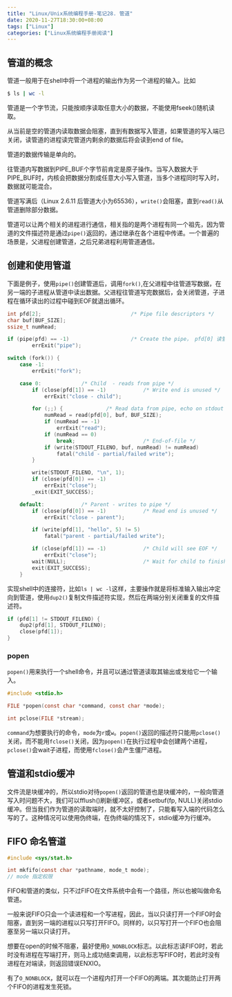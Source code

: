 ```yaml
---
title: "Linux/Unix系统编程手册-笔记28. 管道"
date: 2020-11-27T18:30:00+08:00
tags: ["Linux"]
categories: ["Linux系统编程手册阅读"]
---
```


## 管道的概念

管道一般用于在shell中将一个进程的输出作为另一个进程的输入。比如

```sh
$ ls | wc -l
```

管道是一个字节流，只能按顺序读取任意大小的数据，不能使用fseek()随机读取。  

从当前是空的管道内读取数据会阻塞，直到有数据写入管道，如果管道的写入端已关闭，读管道的进程读完管道内剩余的数据后将会读到end of file。  

管道的数据传输是单向的。  

往管道内写数据到PIPE_BUF个字节前肯定是原子操作。当写入数据大于PIPE_BUF时，内核会把数据分割成任意大小写入管道，当多个进程同时写入时，数据就可能混合。  

管道写满后（Linux 2.6.11 后管道大小为65536），`write()`会阻塞，直到`read()`从管道删除部分数据。  

管道可以让两个相关的进程进行通信，相关指的是两个进程有同一个祖先，因为管道的文件描述符是通过`pipe()`返回的，通过继承在各个进程中传递。一个普遍的场景是，父进程创建管道，之后兄弟进程利用管道通信。

## 创建和使用管道

下面是例子，使用`pipe()`创建管道后，调用`fork()`,在父进程中往管道写数据，在另一端的子进程从管道中读出数据。父进程往管道写完数据后，会关闭管道，子进程在循环读出的过程中碰到EOF就退出循环。

```cpp
int pfd[2];                             /* Pipe file descriptors */
char buf[BUF_SIZE];
ssize_t numRead;

if (pipe(pfd) == -1)                    /* Create the pipe， pfd[0] 读管道， pfd[1] 写管道*/
        errExit("pipe");

switch (fork()) {
    case -1:
        errExit("fork");

    case 0:             /* Child  - reads from pipe */
        if (close(pfd[1]) == -1)            /* Write end is unused */
            errExit("close - child");

        for (;;) {              /* Read data from pipe, echo on stdout */
            numRead = read(pfd[0], buf, BUF_SIZE);
            if (numRead == -1)
                errExit("read");
            if (numRead == 0)
                break;                      /* End-of-file */
            if (write(STDOUT_FILENO, buf, numRead) != numRead)
                fatal("child - partial/failed write");
        }

        write(STDOUT_FILENO, "\n", 1);
        if (close(pfd[0]) == -1)
            errExit("close");
        _exit(EXIT_SUCCESS);

    default:            /* Parent - writes to pipe */
        if (close(pfd[0]) == -1)            /* Read end is unused */
            errExit("close - parent");

        if (write(pfd[1], "hello", 5) != 5)
            fatal("parent - partial/failed write");

        if (close(pfd[1]) == -1)            /* Child will see EOF */
            errExit("close");
        wait(NULL);                         /* Wait for child to finish */
        exit(EXIT_SUCCESS);
    }
```

实现shell中的连接符，比如`ls | wc -l`这样，主要操作就是将标准输入输出冲定向到管道，使用`dup2()`复制文件描述符实现，然后在两端分别关闭重复的文件描述符。

```c
if (pfd[1] != STDOUT_FILENO) {
    dup2(pfd[1], STDOUT_FILENO);
    close(pfd[1]);
}
```

### popen

`popen()`用来执行一个shell命令，并且可以通过管道读取其输出或发给它一个输入。

```c
#include <stdio.h>

FILE *popen(const char *command, const char *mode);

int pclose(FILE *stream);
```

`command`为想要执行的命令，`mode`为`r`或`w`。`popen()`返回的描述符只能用`pclose()`关闭，而不能用`fclose()`关闭，因为`popen()`在执行过程中会创建两个进程，`pclose()`会wait子进程，而使用`fclose()`会产生僵尸进程。


## 管道和stdio缓冲

文件流是块缓冲的，所以stdio对待`popen()`返回的管道也是块缓冲的，一般向管道写入时问题不大，我们可以fflush()刷新缓冲区，或者setbuf(fp, NULL)关闭stdio缓冲。但当我们作为管道的读取端时，就不太好控制了，只能看写入端的代码怎么写的了。这种情况可以使用伪终端，在伪终端的情况下，stdio缓冲为行缓冲。

## FIFO 命名管道

```c
#include <sys/stat.h>

int mkfifo(const char *pathname, mode_t mode);
// mode 指定权限
```

FIFO和管道的类似，只不过FIFO在文件系统中会有一个路径，所以也被叫做命名管道。  

一般来说FIFO只会一个读进程和一个写进程，因此，当以只读打开一个FIFO时会阻塞，直到另一端的进程以只写打开FIFO。同样的，以只写打开一个FIFO也会阻塞至另一端以只读打开。  

想要在open的时候不阻塞，最好使用`O_NONBLOCK`标志。以此标志读FIFO时，若此时没有进程在写端打开，则马上成功结束调用，以此标志写FIFO时，若此时没有进程在对端读，则返回错误ENXIO。  

有了`O_NONBLOCK`，就可以在一个进程内打开一个FIFO的两端。其次能防止打开两个FIFO的进程发生死锁。


